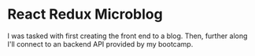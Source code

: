 # React Redux Microblog

I was tasked with first creating the front end to a blog. Then, further along I'll connect to an backend API provided by my bootcamp. 
